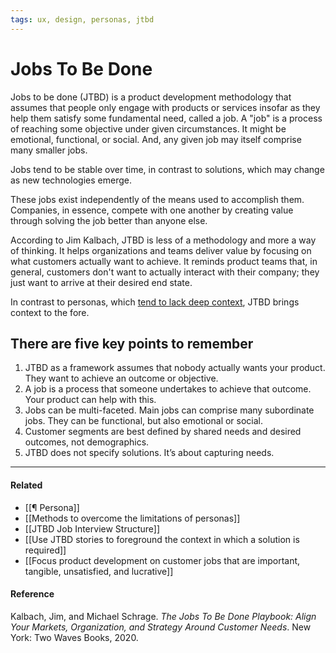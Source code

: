 ```yaml
---
tags: ux, design, personas, jtbd
---
```


# Jobs To Be Done

Jobs to be done (JTBD) is a product development methodology that assumes that people only engage with products or services insofar as they help them satisfy some fundamental need, called a job. A "job" is a process of reaching some objective under given circumstances. It might be emotional, functional, or social. And, any given job may itself comprise many smaller jobs.

Jobs tend to be stable over time, in contrast to solutions, which may change as new technologies emerge.

These jobs exist independently of the means used to accomplish them. Companies, in essence, compete with one another by creating value through solving the job better than anyone else.

According to Jim Kalbach, JTBD is less of a methodology and more a way of thinking. It helps organizations and teams deliver value by focusing on what customers actually want to achieve. It reminds product teams that, in general, customers don't want to actually interact with their company; they just want to arrive at their desired end state.

In contrast to personas, which [tend to lack deep context](https://publish.obsidian.md/mobydiction/notes/Personas+lack+rich+context), JTBD brings context to the fore.

## There are five key points to remember

1. JTBD as a framework assumes that nobody actually wants your product. They want to achieve an outcome or objective.
2. A job is a process that someone undertakes to achieve that outcome. Your product can help with this.
3. Jobs can be multi-faceted. Main jobs can comprise many subordinate jobs. They can be functional, but also emotional or social.
4. Customer segments are best defined by shared needs and desired outcomes, not demographics.
5. JTBD does not specify solutions. It’s about capturing needs.

---

#### Related

- [[¶ Persona]]
- [[Methods to overcome the limitations of personas]]
- [[JTBD Job Interview Structure]]
- [[Use JTBD stories to foreground the context in which a solution is required]]
- [[Focus product development on customer jobs that are important, tangible, unsatisfied, and lucrative]]

#### Reference

Kalbach, Jim, and Michael Schrage. _The Jobs To Be Done Playbook: Align Your Markets, Organization, and Strategy Around Customer Needs_. New York: Two Waves Books, 2020.